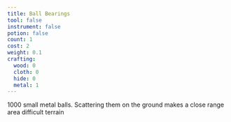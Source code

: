 ```yaml
---
title: Ball Bearings
tool: false
instrument: false
potion: false
count: 1
cost: 2
weight: 0.1
crafting:
  wood: 0
  cloth: 0
  hide: 0
  metal: 1
---
```


1000 small metal balls. Scattering them on the ground makes a close range area difficult terrain
